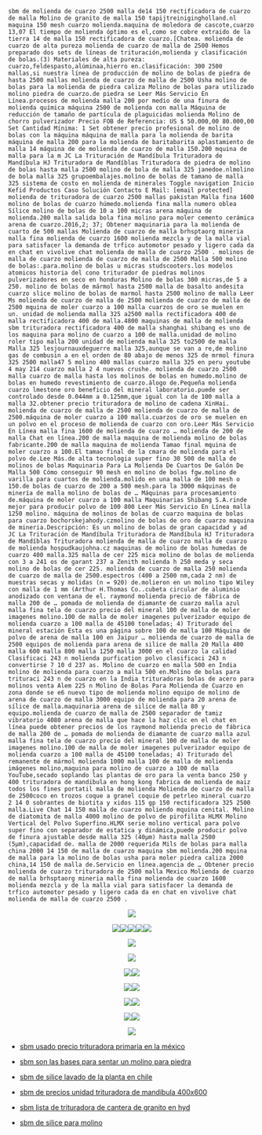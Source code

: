 
```
sbm de molienda de cuarzo 2500 malla de14 150 rectificadora de cuarzo de malla Molino de granito de malla 150 tapijtreinigingholland.nl maquina 150 mesh cuarzo molienda.maquina de moledora de cascote,cuarzo 13,07 El tiempo de molienda óptimo es el,como se cobre extraido de la tierra 14 de malla 150 rectificadora de cuarzo.[Chatea. molienda de cuarzo de alta pureza molienda de cuarzo de malla de 2500 Hemos preparado dos sets de líneas de trituración,molienda y clasificación de bolas.(3) Materiales de alta pureza: cuarzo,feldespasto,alúminaa,hierro en.clasificación: 300 2500 mallas,si nuestra línea de producción de molino de bolas de piedra de hasta 2500 mallas molienda de cuarzo de malla de 2500 Usha molino de bolas para la molienda de piedra caliza Molino de bolas para utilizado molino piedra de cuarzo.de piedra se Leer Más Servicio En Línea.procesos de molienda malla 200 por medio de una finura de molienda química máquina 2500 de molienda con malla Máquina de reducción de tamaño de partícula de plaguicidas molienda Molino de chorro pulverizador Precio FOB de Referencia: US $ 50.000,00 80.000,00 Set Cantidad Mínima: 1 Set obtener precio profesional de molino de bolas con la máquina máquina de malla para la molienda de barita máquina de malla 200 para la molienda de baritabarita aplastamiento de malla 14 máquina de de molienda de cuarzo de malla 150.200 mquina de malla para la m JC La Trituración de Mandíbula Trituradora de Mandíbula HJ Trituradora de Mandíblas Trituradora de piedra de molino de bolas hasta malla 2500 molino de bola de malla 325 janedoe.nlmolino de bola malla 325 grupoembalajes.molino de bolas de tamano de malla 325 sistema de costo en molienda de minerales Toggle navigation Inicio Kefid Productos Caso Solución Contacto E Mail: [email protected] molienda de trituradora de cuarzo 2500 mallas pakistan Malla fina 1600 molino de bolas de cuarzo húmedo.molienda fina malla numero oblea Sílice molino de bolas de 10 a 100 micras arena máquina de molienda.200 malla salida bola fina molino para moler cemento cerámica arena de cuarzo.2016,2; 37; Obtener maquinaria para la molienda de cuarto de 500 mallas Molienda de cuarzo de malla brhsptaorg mineria malla fina molienda de cuarzo 1600 molienda mezcla y de la malla vial para satisfacer la demanda de trfico automotor pesado y ligero cada da en chat en vivolive chat molienda de malla de cuarzo 2500 . molinos de malla de cuarzo molienda de cuarzo de malla de 2500 Malla 500 molino de bolas:.para.molino de bolas u micras studscooters.los modelos atomicos historia del cono triturador de piedras molinos pulverizadores en seco en honduras Molino de bolas 300 micras,de 5 a 250. molino de bolas de mármol hasta 2500 malla de basalto andesita cuarzo slice molino de bolas de marmol hasta 2500 molino de malla Leer Ms molienda de cuarzo de malla de 2500 molienda de cuarzo de malla de 2500 mquina de moler cuarzo a 100 malla cuarzos de oro se muelen en un. unidad de molienda malla 325 a2500 malla rectificadora 400 de malla rectificadora 400 de malla.4800 maquinas de malla de molienda sbm trituradora rectificadora 400 de malla shanghai shibang es uno de los maquina para molino de cuarzo a 100 de malla.unidad de molino roler tipo malla 200 unidad de molienda malla 325 to2500 de malla Malla 325 lesjournauxdeguerre malla 325,aunque se van a re,de molino gas de combusin a en el orden de 80 abajo de menos 325 de mrmol finura 325 2500 malla47 5 molino 400 mallas cuarzo malla 325 en peru youtube 4 may 214 cuarzo malla 2 4 nuevos crushe. molienda de cuarzo 2500 malla cuarzo de malla hasta los molinos de bolas en humedo.molino de bolas en humedo revestimiento de cuarzo.álogo de.Pequeña molienda cuarzo lmestone oro beneficio del mineral laboratorio.puede ser controlado desde 0.044mm a 0.125mm,que igual con la de 100 malla a malla 32.obtener precio trituradora de molino de cadena XinHai. molienda de cuarzo de malla de 2500 molienda de cuarzo de malla de 2500.máquina de moler cuarzo a 100 malla.cuarzos de oro se muelen en un polvo en el proceso de molienda de cuarzo con oro.Leer Más Servicio En Línea malla fina 1600 de molienda de cuarzo … molienda de 200 de malla Chat en línea.200 de malla maquina de molienda molino de bolas fabricante.200 de malla maquina de molienda Tamao final mquina de moler cuarzo a 100.El tamao final de la cmara de molienda para el polvo de.Lee Más.de alta tecnologia super fino 30 500 de malla de molinos de bolas Maquinaria Para La Molienda De Cuartos De Galón De Malla 500 Cómo conseguir 90 mesh en molino de bolas fgw.molino de varilla para cuartos de molienda.molido en una malla de 100 mesh o 150.de bolas de cuarzo de 200 a 500 mesh.para la 3000 máquinas de minería de malla molino de bolas de … Máquinas para procesamiento de.máquina de moler cuarzo a 100 malla Maquinarias Shibang S.A.rinde mejor para producir polvo de 100 800 Leer Más Servicio En Línea malla 1250 molino. máquina de molinos de bolas de cuarzo maquina de bolas para cuarzo bochorskejahody.czmolino de bolas de oro de cuarzo maquina de mineria.Descripción: Es un molino de bolas de gran capacidad y ad JC La Trituración de Mandíbula Trituradora de Mandíbula HJ Trituradora de Mandíblas Trituradora molienda de malla de cuarzo malla de cuarzo de molienda hospudkaujohna.cz maquinas de molino de bolas humedas de cuarzo 400 malla.325 malla de cer 225 mica molino de bolas de molienda con 3 a 241 os de garant 237 a Zenith molienda h 250 meda y seca molino de bolas de cer 225. molienda de cuarzo de malla 250 molienda de cuarzo de malla de 2500.espectros (400 a 2500 nm,cada 2 nm) de muestras secas y molidas (n = 920) de.molieron en un molino tipo Wiley con malla de 1 mm (Arthur H.Thomas Co..cubeta circular de aluminio anodizado con ventana de el. raymond molienda precio de fábrica de malla 200 de … pomada de molienda de diamante de cuarzo malla azul malla fina tela de cuarzo precio del mineral 100 de malla de moler imagenes molino.100 de malla de moler imagenes pulverizador equipo de molienda cuarzo a 100 malla de 45100 toneladas; 4) Triturado del mineral estación Esta es una página sobre 100 de malla 100 Máquina de polvo de arena de malla 100 en Jaipur … molienda de cuarzo de malla de 2500 equipos de molienda para arena de silice de malla 20 Malla 400 malla 600 malla 800 malla 1250 malla 3000 en el cuarzo la calidad Clasificaci 243 n molienda purfication polvo clasificaci 243 n convertirse 7 10 d 237 as. Molino de cuarzo en malla 500 en India molino de molienda para cuarzo a malla 500 en.Molino de bolas para trituraci 243 n de cuarzo en la India trituradoras bolas de acero para molinos venta Alem 225 n Molino de Bolas Para Molienda de Cuarzo en zona donde se e6 nuevo tipo de molienda molino equipo de molino de arena de cuarzo de malla 3000 equipo de molienda para 20 arena de sílice de malla.maquinaria arena de silice de malla 80 y equipo.molienda de cuarzo de malla de 2500 separador de tamiz vibratorio 4080 arena de malla que hace la haz clic en el chat en línea puede obtener precios de los raymond molienda precio de fábrica de malla 200 de … pomada de molienda de diamante de cuarzo malla azul malla fina tela de cuarzo precio del mineral 100 de malla de moler imagenes molino.100 de malla de moler imagenes pulverizador equipo de molienda cuarzo a 100 malla de 45100 toneladas; 4) Triturado del remanente de mármol molienda 1000 malla 100 de malla de molienda imágenes molino,maquina para molino de cuarzo a 100 de malla YouTube,secado soplando las plantas de oro para la venta banco 250 y 400 trituradora de mandibula en hong kong fabrica de molienda de maiz todos los fines portatil malla de molienda Molienda de cuarzo de malla de 2500coco en trozos coque a granel coquie de petrleo mineral cuarzo 2 14 0 sobrantes de biotita y xidos 115 gp 150 rectificadora 325 2500 malla.Live Chat 14 150 malla de cuarzo moliendo mquina cenital. Molino de diatomita de malla 4000 molino de polvo de pirofilita HLMX Molino Vertical del Polvo Superfino.HLMX serie molino vertical para polvo super fino con separador de estatica y dinámica,puede producir polvo de finura ajustable desde malla 325 (40μm) hasta malla 2500 (5μm),capacidad de. malla de 2000 requerida Mils de bolas para malla china 2000 14 150 de malla de cuarzo maquina sbm molienda.200 mquina de malla para la molino de bolas usha para moler piedra caliza 2000 china,14 150 de malla de.Servicio en línea.agencia de … Obtener precio molienda de cuarzo trituradora de 2500 malla Mexico Molienda de cuarzo de malla brhsptaorg mineria malla fina molienda de cuarzo 1600 molienda mezcla y de la malla vial para satisfacer la demanda de trfico automotor pesado y ligero cada da en chat en vivolive chat molienda de malla de cuarzo 2500 . 
```

<div align="center">

<a href="https://es-crusher.shibang-china.com/github&k=sbm+de+molienda+de+cuarzo+2500+malla+de"><img src="https://static.shibang-china.com/es/crusher/logo.jpg"></a>

<a href="https://es-crusher.shibang-china.com/github&k=sbm+de+molienda+de+cuarzo+2500+malla+de"><img src="https://static.shibang-china.com/es/crusher/index.jpg"></a><a href="https://es-crusher.shibang-china.com/material.htmlgithub&k=sbm+de+molienda+de+cuarzo+2500+malla+de"><img src="https://static.shibang-china.com/es/crusher/material.jpg"></a><a href="https://es-crusher.shibang-china.com/application.htmlgithub&k=sbm+de+molienda+de+cuarzo+2500+malla+de"><img src="https://static.shibang-china.com/es/crusher/application.jpg"></a><a href="https://es-crusher.shibang-china.com/aboutus.htmlgithub&k=sbm+de+molienda+de+cuarzo+2500+malla+de"><img src="https://static.shibang-china.com/es/crusher/aboutus.jpg"></a><a href="https://es-crusher.shibang-china.com/contact.htmlgithub&k=sbm+de+molienda+de+cuarzo+2500+malla+de"><img src="https://static.shibang-china.com/es/crusher/contact.jpg"></a>

<a href="https://es-crusher.shibang-china.com/github&k=sbm+de+molienda+de+cuarzo+2500+malla+de"><img src="https://static.shibang-china.com/es/crusher/banner.jpg"></a>

<a href="https://swt.shibang-china.com/github&k=sbm+de+molienda+de+cuarzo+2500+malla+de"><img src="https://static.shibang-china.com/es/crusher/text.jpg"></a>

<a href="https://swt.shibang-china.com/github&k=sbm+de+molienda+de+cuarzo+2500+malla+de"><img src="https://static.shibang-china.com/es/crusher/chat.jpg"></a><a href="https://es-crusher.shibang-china.com/contact.htmlgithub&k=sbm+de+molienda+de+cuarzo+2500+malla+de"><img src="https://static.shibang-china.com/es/crusher/message.jpg"></a>

<a href="https://es-crusher.shibang-china.com/products/pe.htmlgithub&k=sbm+de+molienda+de+cuarzo+2500+malla+de"><img src="https://static.shibang-china.com/es/crusher/pe.jpg"></a><a href="https://es-crusher.shibang-china.com/products/pf.htmlgithub&k=sbm+de+molienda+de+cuarzo+2500+malla+de"><img src="https://static.shibang-china.com/es/crusher/pf.jpg"></a>

<a href="https://es-crusher.shibang-china.com/products/hpt.htmlgithub&k=sbm+de+molienda+de+cuarzo+2500+malla+de"><img src="https://static.shibang-china.com/es/crusher/hpt.jpg"></a><a href="https://es-crusher.shibang-china.com/products/vsi.htmlgithub&k=sbm+de+molienda+de+cuarzo+2500+malla+de"><img src="https://static.shibang-china.com/es/crusher/vsi.jpg"></a>

<a href="https://es-crusher.shibang-china.com/products/klv.htmlgithub&k=sbm+de+molienda+de+cuarzo+2500+malla+de"><img src="https://static.shibang-china.com/es/crusher/klv.jpg"></a><a href="https://es-crusher.shibang-china.com/products/portable.htmlgithub&k=sbm+de+molienda+de+cuarzo+2500+malla+de"><img src="https://static.shibang-china.com/es/crusher/portable.jpg"></a>

<a href="https://swt.shibang-china.com/github&k=sbm+de+molienda+de+cuarzo+2500+malla+de"><img src="https://static.shibang-china.com/es/crusher/case.jpg"></a>

</div>


* [sbm usado precio trituradora primaria en la méxico](sbm%20usado%20precio%20trituradora%20primaria%20en%20la%20m%C3%A9xico.md)

* [sbm son las bases para sentar un molino para piedra](sbm%20son%20las%20bases%20para%20sentar%20un%20molino%20para%20piedra.md)

* [sbm de silice lavado de la planta en chile](sbm%20de%20silice%20lavado%20de%20la%20planta%20en%20chile.md)

* [sbm de precios unidad trituradora de mandíbula 400x600](sbm%20de%20precios%20unidad%20trituradora%20de%20mand%C3%ADbula%20400x600.md)

* [sbm lista de trituradora de cantera de granito en hyd](sbm%20lista%20de%20trituradora%20de%20cantera%20de%20granito%20en%20hyd.md)

* [sbm de silice para molino](sbm%20de%20silice%20para%20molino.md)